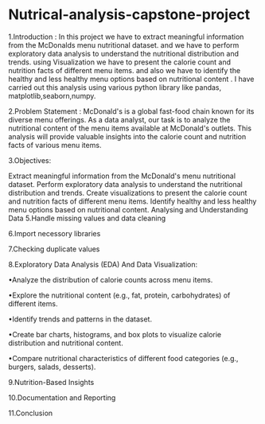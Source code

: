 # Nutrical-analysis-capstone-project

1.Introduction : In this project we have to extract meaningful information from the McDonalds menu nutritional dataset. and we have to perform exploratory data analysis to understand the nutritional distribution and trends. using Visualization we have to present the calorie count and nutrition facts of different menu items. and also we have to identify the healthy and less healthy menu options based on nutritional content . I have carried out this analysis using various python library like pandas, matplotlib,seaborn,numpy.

2.Problem Statement : McDonald's is a global fast-food chain known for its diverse menu offerings. As a data analyst, our task is to analyze the nutritional content of the menu items available at McDonald's outlets. This analysis will provide valuable insights into the calorie count and nutrition facts of various menu items.

3.Objectives:

Extract meaningful information from the McDonald's menu nutritional dataset.
Perform exploratory data analysis to understand the nutritional distribution and trends.
Create visualizations to present the calorie count and nutrition facts of different menu items.
Identify healthy and less healthy menu options based on nutritional content.
Analysing and Understanding Data
5.Handle missing values and data cleaning

6.Import necessory libraries

7.Checking duplicate values

8.Exploratory Data Analysis (EDA) And Data Visualization:

•Analyze the distribution of calorie counts across menu items.

•Explore the nutritional content (e.g., fat, protein, carbohydrates) of different items.

•Identify trends and patterns in the dataset.

•Create bar charts, histograms, and box plots to visualize calorie distribution and nutritional content.

•Compare nutritional characteristics of different food categories (e.g., burgers, salads, desserts).

9.Nutrition-Based Insights

10.Documentation and Reporting

11.Conclusion
